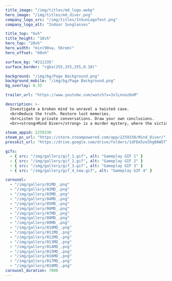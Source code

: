 ```yaml
---
title_image: "/img/titles/md_logo.webp"
hero_image: "/img/titles/md_diver.png"
company_logo_src: "/img/titles/InSunLogoText.png"
company_logo_alt: "Indoor Sunglasses"

title_top: "6vh"
title_height: "18vh"
hero_top: "28vh"
hero_width: "min(90vw, 56rem)"
hero_offset: "60vh"

surface_bg: "#211335"
surface_border: "rgba(255,255,255,0.10)"

background: "/img/bg/Page Background.png"
background_mobile: "/img/bg/Page Background.png"
bg_overlay: 0.35

trailer_url: "https://www.youtube.com/watch?v=3slLnnozOoM"

description: >-
  Investigate a broken mind to unravel a twisted case. 
  <br>Deduce the truth. Restore lost memories. 
  <br>Listen to private conversations. Draw your own conclusions.
  <br><strong>Mind Diver</strong> is a murder mystery, where the victim is love.

steam_appid: 2259330
steam_pc_url: "https://store.steampowered.com/app/2259330/Mind_Diver/"
presskit_url: "https://drive.google.com/drive/folders/1dFEm5ze3hg0AW5TTphNUw0q5e2WJbJGM"

gifs:
  - { src: "/img/gallery/gif_1.gif", alt: "Gameplay GIF 1" }
  - { src: "/img/gallery/gif_2.gif", alt: "Gameplay GIF 2" }
  - { src: "/img/gallery/gif_3.gif", alt: "Gameplay GIF 3" }
  - { src: "/img/gallery/gif_4_new.gif", alt: "Gameplay GIF 4" }

carousel:
  - "/img/gallery/01MD_.png"
  - "/img/gallery/02MD_.png"
  - "/img/gallery/03MD_.png"
  - "/img/gallery/04MD_.png"
  - "/img/gallery/05MD_.png"
  - "/img/gallery/06MD_.png"
  - "/img/gallery/07MD_.png"
  - "/img/gallery/08MD_.png"
  - "/img/gallery/09MD_.png"
  - "/img/gallery/010MD_.png"
  - "/img/gallery/011MD_.png"
  - "/img/gallery/012MD_.png"
  - "/img/gallery/013MD_.png"
  - "/img/gallery/014MD_.png"
  - "/img/gallery/015MD_.png"
  - "/img/gallery/016MD_.png"
  - "/img/gallery/017MD_.png"
  - "/img/gallery/018MD_.png"
carousel_duration: 7000
---
```

